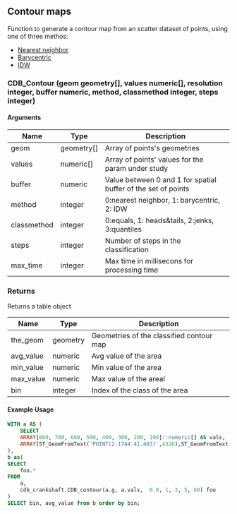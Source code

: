 ## Contour maps

Function to generate a contour map from an scatter dataset of points, using one of three methos:

* [Nearest neighbor](https://en.wikipedia.org/wiki/Nearest-neighbor_interpolation)
* [Barycentric](https://en.wikipedia.org/wiki/Barycentric_coordinate_system)
* [IDW](https://en.wikipedia.org/wiki/Inverse_distance_weighting)

### CDB_Contour (geom geometry[], values numeric[], resolution integer, buffer numeric, method, classmethod integer, steps integer)

#### Arguments

| Name | Type | Description |
|------|------|-------------|
| geom   | geometry[]  | Array of points's geometries |
| values | numeric[]   | Array of points' values for the param under study|
| buffer   | numeric     | Value between 0 and 1 for spatial buffer of the set of points
| method   | integer     | 0:nearest neighbor, 1: barycentric, 2: IDW|
| classmethod   | integer     | 0:equals, 1: heads&tails, 2:jenks, 3:quantiles |
| steps   | integer     | Number of steps in the classification|
| max_time   | integer     | Max time in millisecons for processing time

### Returns
Returns a table object

| Name | Type | Description |
|------|------|-------------|
| the_geom   | geometry  | Geometries of the classified contour map|
| avg_value | numeric   | Avg value of the area|
| min_value | numeric   | Min value of the area|
| max_value | numeric   | Max value of the areal|
| bin | integer   | Index of the class of the area|

#### Example Usage

```sql
WITH a AS (
    SELECT
    ARRAY[800, 700, 600, 500, 400, 300, 200, 100]::numeric[] AS vals,
    ARRAY[ST_GeomFromText('POINT(2.1744 41.403)',4326),ST_GeomFromText('POINT(2.1228 41.380)',4326),ST_GeomFromText('POINT(2.1511 41.374)',4326),ST_GeomFromText('POINT(2.1528 41.413)',4326),ST_GeomFromText('POINT(2.165 41.391)',4326),ST_GeomFromText('POINT(2.1498 41.371)',4326),ST_GeomFromText('POINT(2.1533 41.368)',4326),ST_GeomFromText('POINT(2.131386 41.41399)',4326)] AS g
),
b as(
SELECT
    foo.*
FROM
    a,
    cdb_crankshaft.CDB_contour(a.g, a.vals,  0.0, 1, 3, 5, 60) foo
)
SELECT bin, avg_value from b order by bin;
```
